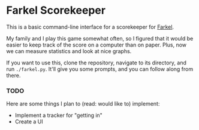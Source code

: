 # Farkel Scorekeeper
This is a basic command-line interface for a scorekeeper for [Farkel](https://en.wikipedia.org/wiki/Farkle).

My family and I play this game somewhat often, so I figured that it would be easier to keep track of the score on a computer than on paper. Plus, now we can measure statistics and look at nice graphs.

If you want to use this, clone the repository, navigate to its directory, and run `./farkel.py`. It'll give you some prompts, and you can follow along from there.

### TODO
Here are some things I plan to (read: would like to) implement:
- Implement a tracker for "getting in"
- Create a UI
